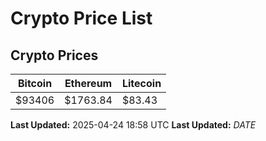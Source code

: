 # Crypto Price List

## Crypto Prices
| Bitcoin | Ethereum | Litecoin |
| ------- | -------- | -------- |
| $93406 | $1763.84 | $83.43 |
**Last Updated:** 2025-04-24 18:58 UTC
**Last Updated:** $DATE$
